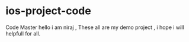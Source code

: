 # ios-project-code
Code Master
 hello i am niraj , These all are my demo project , i hope i will helpfull for all.
